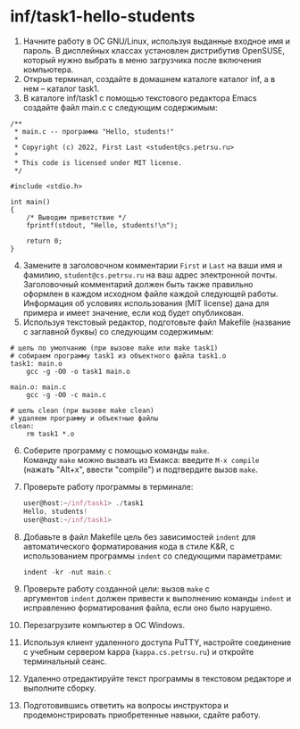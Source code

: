 # inf/task1-hello-students

1. Начните работу в ОС GNU/Linux, используя выданные входное имя и пароль. В дисплейных классах установлен дистрибутив OpenSUSE, который нужно выбрать в меню загрузчика после включения компьютера.
2. Открыв терминал, создайте в домашнем каталоге каталог inf, а в нем – каталог task1.
3. В каталоге inf/task1 с помощью текстового редактора Emacs создайте файл main.c с следующим содержимым:

```clike
/**
 * main.c -- программа "Hello, students!"
 *
 * Copyright (c) 2022, First Last <student@cs.petrsu.ru>
 *
 * This code is licensed under MIT license.
 */

#include <stdio.h>

int main()
{
    /* Выводим приветствие */
    fprintf(stdout, "Hello, students!\n");

    return 0;
}
```

4. Замените в заголовочном комментарии `First` и `Last` на ваши имя и фамилию, `student@cs.petrsu.ru` на ваш адрес электронной почты. Заголовочный комментарий должен быть также правильно оформлен в каждом исходном файле каждой следующей работы. Информация об условиях использования (MIT license) дана для примера и имеет значение, если код будет опубликован.
5. Используя текстовый редактор, подготовьте файл Makefile (название с заглавной буквы) со следующим содержимым:

```clike
# цель по умолчанию (при вызове make или make task1)
# собираем программу task1 из объектного файла task1.o
task1: main.o
	gcc -g -O0 -o task1 main.o

main.o: main.c
	gcc -g -O0 -c main.c

# цель clean (при вызове make clean)
# удаляем программу и объектные файлы
clean:
	rm task1 *.o
```

6.  Соберите программу с помощью команды `make`. Команду `make` можно вызвать из Емакса: введите `M-x compile` (нажать "Alt+x", ввести "compile") и подтвердите вызов `make`.
7.  Проверьте работу программы в терминале:

    ```javascript
    user@host:~/inf/task1> ./task1
    Hello, students!
    user@host:~/inf/task1>
    ```

8.  Добавьте в файл Makefile цель без зависимостей `indent` для автоматического форматирования кода в стиле K&R, с использованием программы `indent` со следующими параметрами:

    ```javascript
    indent -kr -nut main.c
    ```

9.  Проверьте работу созданной цели: вызов `make` с аргументов `indent` должен привести к выполнению команды `indent` и исправлению форматирования файла, если оно было нарушено.
10. Перезагрузите компьютер в ОС Windows.
11. Используя клиент удаленного доступа PuTTY, настройте соединение с учебным сервером kappa (`kappa.cs.petrsu.ru`) и откройте терминальный сеанс.
12. Удаленно отредактируйте текст программы в текстовом редакторе и выполните сборку.
13. Подготовившись ответить на вопросы инструктора и продемонстрировать приобретенные навыки, сдайте работу.
